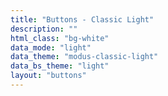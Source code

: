 ```yaml
---
title: "Buttons - Classic Light"
description: ""
html_class: "bg-white"
data_mode: "light"
data_theme: "modus-classic-light"
data_bs_theme: "light"
layout: "buttons"
---
```

